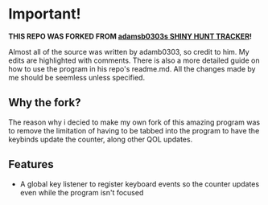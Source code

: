 <h1>Important!</h1>

**THIS REPO WAS FORKED FROM [adamsb0303s SHINY HUNT TRACKER](https://github.com/adamsb0303/Shiny_Hunt_Tracker)!**

Almost all of the source was written by adamb0303, so credit to him. My edits are highlighted with comments. There is also a more detailed guide on how to use the program in his repo's readme.md. All the changes made by me should be seemless unless specified.

<h2>Why the fork?</h2>

The reason why i decied to make my own fork of this amazing program was to remove the limitation of having to be tabbed into the program to have the keybinds update the counter, along other QOL updates.

<h2>Features</h2>

- A global key listener to register keyboard events so the counter updates even while the program isn't focused
